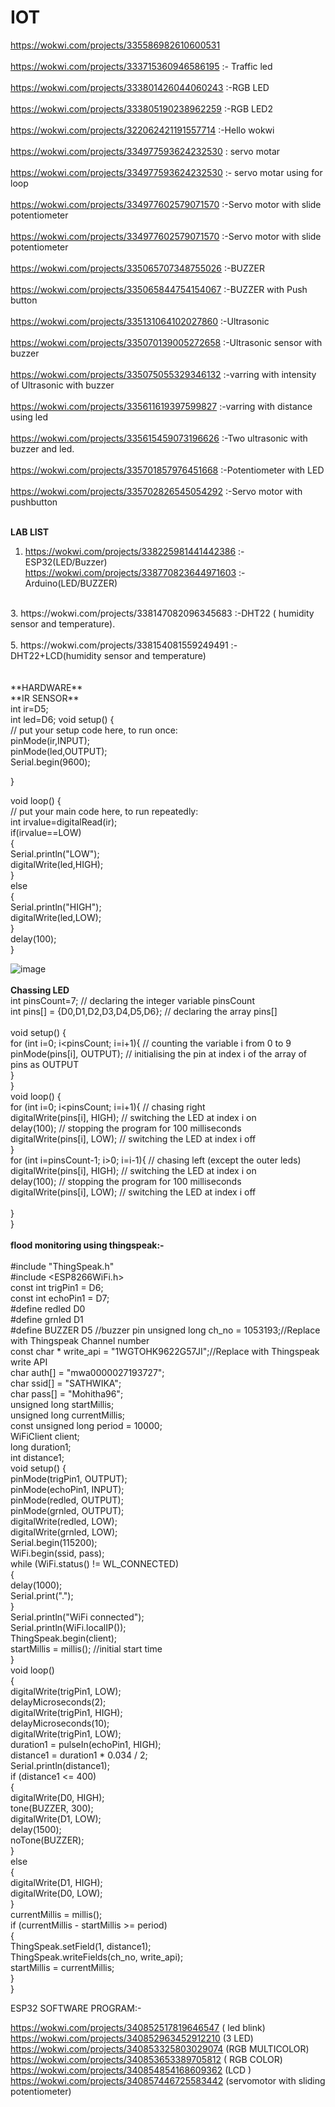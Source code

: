 # IOT

https://wokwi.com/projects/335586982610600531<br>
<br>
https://wokwi.com/projects/333715360946586195 :- Traffic led<br>
<br>
https://wokwi.com/projects/333801426044060243  :-RGB LED<br>
<br>
https://wokwi.com/projects/333805190238962259  :-RGB LED2<br>
<br>
https://wokwi.com/projects/322062421191557714  :-Hello wokwi<br>
<br>
https://wokwi.com/projects/334977593624232530 : servo motar <br>
<br>
https://wokwi.com/projects/334977593624232530  :-    servo motar using for loop<br>
<br>
https://wokwi.com/projects/334977602579071570 :-Servo motor with slide potentiometer<br>
<br>
https://wokwi.com/projects/334977602579071570 :-Servo motor with slide potentiometer<br>
<br>
https://wokwi.com/projects/335065707348755026 :-BUZZER<br>
<br>
https://wokwi.com/projects/335065844754154067 :-BUZZER with Push button<br>
<br>
https://wokwi.com/projects/335131064102027860 :-Ultrasonic<br>
<br>
https://wokwi.com/projects/335070139005272658 :-Ultrasonic sensor with buzzer<br>
<br>
https://wokwi.com/projects/335075055329346132 :-varring with intensity of Ultrasonic with buzzer<br>
<br>
https://wokwi.com/projects/335611619397599827 :-varring with distance using led<br>
<br>
https://wokwi.com/projects/335615459073196626 :-Two ultrasonic with buzzer and led.<br>
<br>
https://wokwi.com/projects/335701857976451668 :-Potentiometer with LED<br>
<br>
https://wokwi.com/projects/335702826545054292 :-Servo motor with pushbutton<br>
<br>

**LAB LIST**
1. https://wokwi.com/projects/338225981441442386 :-ESP32(LED/Buzzer)<br>
   https://wokwi.com/projects/338770823644971603 :-Arduino(LED/BUZZER)<br>
<br>
3. https://wokwi.com/projects/338147082096345683 :-DHT22 ( humidity sensor and temperature).<br>
<br>
5. https://wokwi.com/projects/338154081559249491 :-DHT22+LCD(humidity sensor and temperature)<br>
<br>
<br>
**HARDWARE**<br>
**IR SENSOR**<br>
int ir=D5;<br>
int led=D6;
void setup() {<br>
  // put your setup code here, to run once:<br>
  pinMode(ir,INPUT);<br>
    pinMode(led,OUTPUT);<br>
    Serial.begin(9600);<br>
    
}<br>

void loop() {<br>
  // put your main code here, to run repeatedly:<br>
  int irvalue=digitalRead(ir);<br>
  if(irvalue==LOW)<br>
  {<br>
    Serial.println("LOW");<br>
    digitalWrite(led,HIGH);<br>
  }<br>
  else<br>
  {<br>
    Serial.println("HIGH");<br>
    digitalWrite(led,LOW);<br>
  }<br>
delay(100);<br>
}<br>

![image](https://user-images.githubusercontent.com/97940850/182358111-4c419a1d-794c-43d8-b235-596bd407dbc6.png)<br>
<br>
**Chassing LED**<br>
int pinsCount=7;                        // declaring the integer variable pinsCount<br>
int pins[] = {D0,D1,D2,D3,D4,D5,D6};          // declaring the array pins[]<br>
 <br>
void setup() {                <br>
  for (int i=0; i<pinsCount; i=i+1){    // counting the variable i from 0 to 9<br>
    pinMode(pins[i], OUTPUT);            // initialising the pin at index i of the array of pins as OUTPUT<br>
  }<br>
}
 <br>
void loop() {<br>
  for (int i=0; i<pinsCount; i=i+1){    // chasing right<br>
    digitalWrite(pins[i], HIGH);         // switching the LED at index i on<br>
    delay(100);                          // stopping the program for 100 milliseconds<br>
    digitalWrite(pins[i], LOW);          // switching the LED at index i off<br>
  }<br>
 for (int i=pinsCount-1; i>0; i=i-1){   // chasing left (except the outer leds)<br>
   digitalWrite(pins[i], HIGH);         // switching the LED at index i on<br>
   delay(100);                          // stopping the program for 100 milliseconds<br>
  digitalWrite(pins[i], LOW);          // switching the LED at index i off<br>
  <br>
}<br>
}<br>
<br>
**flood monitoring using thingspeak:-**<br><br>
#include "ThingSpeak.h"<br>
#include <ESP8266WiFi.h><br>
const int trigPin1 = D6;<br>
const int echoPin1 = D7;<br>
#define redled D0<br>
#define grnled D1<br>
#define BUZZER D5 //buzzer pin
unsigned long ch_no = 1053193;//Replace with Thingspeak Channel number<br>
const char * write_api = "1WGTOHK9622G57JI";//Replace with Thingspeak write API<br>
char auth[] = "mwa0000027193727";<br>
char ssid[] = "SATHWIKA";<br>
char pass[] = "Mohitha96";<br>
unsigned long startMillis;<br>
unsigned long currentMillis;<br>
const unsigned long period = 10000;<br>
WiFiClient  client;<br>
long duration1;<br>
int distance1;<br>
void setup()
{<br>
  pinMode(trigPin1, OUTPUT);<br>
  pinMode(echoPin1, INPUT);<br>
  pinMode(redled, OUTPUT);<br>
  pinMode(grnled, OUTPUT);<br>
  digitalWrite(redled, LOW);<br>
  digitalWrite(grnled, LOW);<br>
  Serial.begin(115200);<br>
  WiFi.begin(ssid, pass);<br>
  while (WiFi.status() != WL_CONNECTED)<br>
  {<br>
    delay(1000);<br>
    Serial.print(".");<br>
  }<br>
  Serial.println("WiFi connected");<br>
  Serial.println(WiFi.localIP());<br>
  ThingSpeak.begin(client);<br>
  startMillis = millis();  //initial start time<br>
}<br>
void loop()<br>
{<br>
  digitalWrite(trigPin1, LOW);<br>
  delayMicroseconds(2);<br>
  digitalWrite(trigPin1, HIGH);<br>
  delayMicroseconds(10);<br>
  digitalWrite(trigPin1, LOW);<br>
  duration1 = pulseIn(echoPin1, HIGH);<br>
  distance1 = duration1 * 0.034 / 2;<br>
  Serial.println(distance1);<br>
  if (distance1 <= 400)<br>
  {<br>
    digitalWrite(D0, HIGH);<br>
    tone(BUZZER, 300);<br>
    digitalWrite(D1, LOW);<br>
    delay(1500);<br>
    noTone(BUZZER);<br>
  }<br>
  else<br>
  {<br>
    digitalWrite(D1, HIGH);<br>
    digitalWrite(D0, LOW);<br>
  }<br>
  currentMillis = millis();<br>
  if (currentMillis - startMillis >= period)<br>
  {<br>
    ThingSpeak.setField(1, distance1);<br>
    ThingSpeak.writeFields(ch_no, write_api);<br>
    startMillis = currentMillis;<br>
  }<br>
}<br>




ESP32 SOFTWARE PROGRAM:-

https://wokwi.com/projects/340852517819646547 ( led blink)
https://wokwi.com/projects/340852963452912210 (3 LED)
https://wokwi.com/projects/340853325803029074 (RGB MULTICOLOR)
https://wokwi.com/projects/340853653389705812 ( RGB COLOR)
https://wokwi.com/projects/340854854168609362 (LCD )
https://wokwi.com/projects/340857446725583442 (servomotor with sliding potentiometer)
